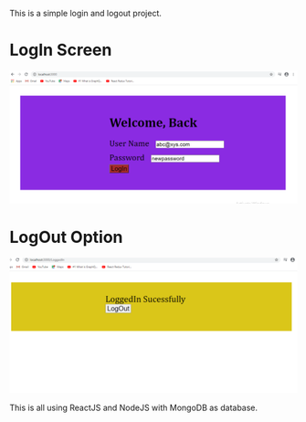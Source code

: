 This is a simple login and logout project.

# LogIn Screen
<img src="https://github.com/Anuj-yadav1999/LogIn-app/blob/master/z_images/first-img.PNG" width="650">

# LogOut Option
<img src="https://github.com/Anuj-yadav1999/LogIn-app/blob/master/z_images/second-img.PNG" width="650">

This is all using ReactJS and NodeJS with MongoDB as database.
